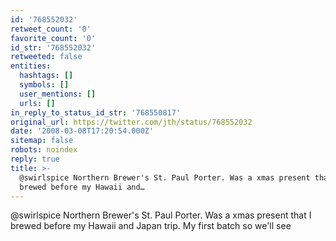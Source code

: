 ```yaml
---
id: '768552032'
retweet_count: '0'
favorite_count: '0'
id_str: '768552032'
retweeted: false
entities:
  hashtags: []
  symbols: []
  user_mentions: []
  urls: []
in_reply_to_status_id_str: '768550817'
original_url: https://twitter.com/jth/status/768552032
date: '2008-03-08T17:20:54.000Z'
sitemap: false
robots: noindex
reply: true
title: >-
  @swirlspice Northern Brewer's St. Paul Porter. Was a xmas present that I
  brewed before my Hawaii and…
---
```


@swirlspice Northern Brewer's St. Paul Porter. Was a xmas present that I brewed before my Hawaii and Japan trip. My first batch so we'll see